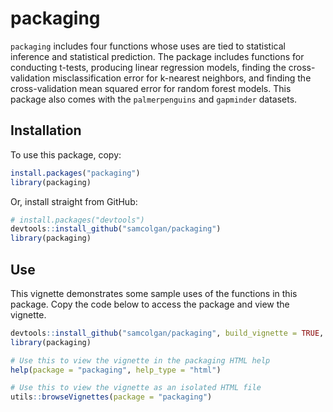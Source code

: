 
# packaging

<!-- badges: start -->
<!-- badges: end -->

`packaging` includes four functions whose uses are tied to statistical inference and statistical prediction. The package includes functions for conducting t-tests, producing linear regression models, finding the cross-validation misclassification error for k-nearest neighbors, and finding the cross-validation mean squared error for random forest models. This package also comes with the `palmerpenguins` and `gapminder` datasets.

## Installation

To use this package, copy:

```r
install.packages("packaging")
library(packaging)
```
Or, install straight from GitHub:

```r
# install.packages("devtools")
devtools::install_github("samcolgan/packaging")
library(packaging)
```

## Use

This vignette demonstrates some sample uses of the functions in this package.
Copy the code below to access the package and view the vignette.

```r
devtools::install_github("samcolgan/packaging", build_vignette = TRUE, build_opts = c())
library(packaging)

# Use this to view the vignette in the packaging HTML help
help(package = "packaging", help_type = "html")

# Use this to view the vignette as an isolated HTML file
utils::browseVignettes(package = "packaging")
```
